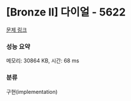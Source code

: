 # [Bronze II] 다이얼 - 5622 

[문제 링크](https://www.acmicpc.net/problem/5622) 

### 성능 요약

메모리: 30864 KB, 시간: 68 ms

### 분류

구현(implementation)

